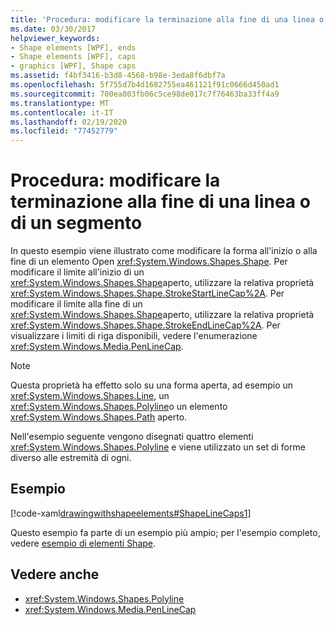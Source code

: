 ```yaml
---
title: 'Procedura: modificare la terminazione alla fine di una linea o di un segmento'
ms.date: 03/30/2017
helpviewer_keywords:
- Shape elements [WPF], ends
- Shape elements [WPF], caps
- graphics [WPF], Shape caps
ms.assetid: f4bf3416-b3d8-4568-b98e-3eda8f6dbf7a
ms.openlocfilehash: 5f755d7b4d1682755ea461121f91c0666d450ad1
ms.sourcegitcommit: 700ea803fb06c5ce98de017c7f76463ba33ff4a9
ms.translationtype: MT
ms.contentlocale: it-IT
ms.lasthandoff: 02/19/2020
ms.locfileid: "77452779"
---
```

# <a name="how-to-modify-the-cap-at-the-end-of-a-line-or-segment"></a>Procedura: modificare la terminazione alla fine di una linea o di un segmento
In questo esempio viene illustrato come modificare la forma all'inizio o alla fine di un elemento Open <xref:System.Windows.Shapes.Shape>. Per modificare il limite all'inizio di un <xref:System.Windows.Shapes.Shape>aperto, utilizzare la relativa proprietà <xref:System.Windows.Shapes.Shape.StrokeStartLineCap%2A>. Per modificare il limite alla fine di un <xref:System.Windows.Shapes.Shape>aperto, utilizzare la relativa proprietà <xref:System.Windows.Shapes.Shape.StrokeEndLineCap%2A>. Per visualizzare i limiti di riga disponibili, vedere l'enumerazione <xref:System.Windows.Media.PenLineCap>.  
  
> [!NOTE]
> Questa proprietà ha effetto solo su una forma aperta, ad esempio un <xref:System.Windows.Shapes.Line>, un <xref:System.Windows.Shapes.Polyline>o un elemento <xref:System.Windows.Shapes.Path> aperto.  
  
 Nell'esempio seguente vengono disegnati quattro elementi <xref:System.Windows.Shapes.Polyline> e viene utilizzato un set di forme diverso alle estremità di ogni.  
  
## <a name="example"></a>Esempio  
 [!code-xaml[drawingwithshapeelements#ShapeLineCaps1](~/samples/snippets/csharp/VS_Snippets_Wpf/DrawingWithShapeElements/CS/linecapsandjoinsexample.xaml#shapelinecaps1)]  
  
 Questo esempio fa parte di un esempio più ampio; per l'esempio completo, vedere [esempio di elementi Shape](https://github.com/Microsoft/WPF-Samples/tree/master/Graphics/ShapeElements).  
  
## <a name="see-also"></a>Vedere anche

- <xref:System.Windows.Shapes.Polyline>
- <xref:System.Windows.Media.PenLineCap>
